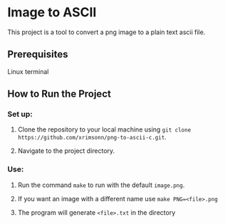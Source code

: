 # Image to ASCII

This project is a tool to convert a png image to a plain text ascii file.

## Prerequisites

Linux terminal

## How to Run the Project

### Set up:

1. Clone the repository to your local machine using `git clone https://github.com/xrimsonn/png-to-ascii-c.git`.

2. Navigate to the project directory.

### Use:

1. Run the command `make` to run with the default `image.png`.

2. If you want an image with a different name use `make PNG=<file>.png`

3. The program will generate `<file>.txt` in the directory
